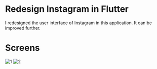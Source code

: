 # Redesign Instagram in Flutter

I redesigned the user interface of Instagram in this application. It can be improved further.

# Screens

![1](https://user-images.githubusercontent.com/51384613/158037136-ae9c181e-231c-42fa-870a-9346bd1dfb18.jpg)
![2](https://user-images.githubusercontent.com/51384613/158037145-aad090df-601f-43f2-9fff-a1e92141c20a.jpg)

